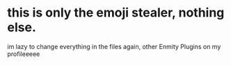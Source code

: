 # this is only the emoji stealer, nothing else.

im lazy to change everything in the files again, other Enmity Plugins on my profileeeee
